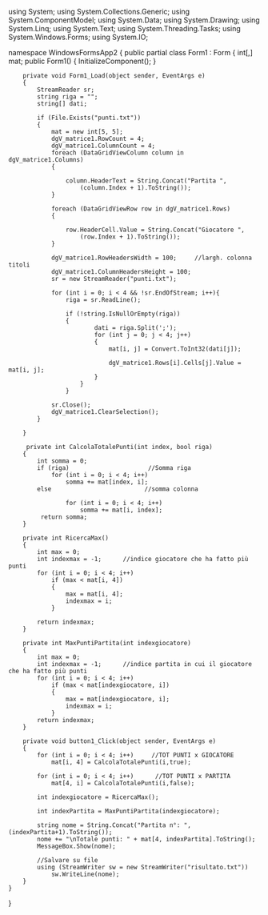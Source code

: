 using System;
using System.Collections.Generic;
using System.ComponentModel;
using System.Data;
using System.Drawing;
using System.Linq;
using System.Text;
using System.Threading.Tasks;
using System.Windows.Forms;
using System.IO;

namespace WindowsFormsApp2
{
    public partial class Form1 : Form
    {
        int[,] mat;
        public Form1()
        {
            InitializeComponent();
        }

        private void Form1_Load(object sender, EventArgs e)
        {
            StreamReader sr;
            string riga = "";
            string[] dati;

            if (File.Exists("punti.txt"))
            {
                mat = new int[5, 5];
                dgV_matrice1.RowCount = 4;
                dgV_matrice1.ColumnCount = 4;
                foreach (DataGridViewColumn column in dgV_matrice1.Columns)
                {

                    column.HeaderText = String.Concat("Partita ",
                        (column.Index + 1).ToString());
                }

                foreach (DataGridViewRow row in dgV_matrice1.Rows)
                {

                    row.HeaderCell.Value = String.Concat("Giocatore ",
                        (row.Index + 1).ToString());
                }

                dgV_matrice1.RowHeadersWidth = 100;     //largh. colonna titoli
                dgV_matrice1.ColumnHeadersHeight = 100;
                sr = new StreamReader("punti.txt");

                for (int i = 0; i < 4 && !sr.EndOfStream; i++){
                    riga = sr.ReadLine();

                    if (!string.IsNullOrEmpty(riga))
                    {
                            dati = riga.Split(';');
                            for (int j = 0; j < 4; j++)
                            {
                                mat[i, j] = Convert.ToInt32(dati[j]);

                                dgV_matrice1.Rows[i].Cells[j].Value = mat[i, j];
                            }
                        }
                    }
                
                sr.Close();
                dgV_matrice1.ClearSelection();
            }

        }

         private int CalcolaTotalePunti(int index, bool riga)
        {
            int somma = 0;
            if (riga)                      //Somma riga
                for (int i = 0; i < 4; i++)
                    somma += mat[index, i];
            else                          //somma colonna
                
                    for (int i = 0; i < 4; i++)
                        somma += mat[i, index];
             return somma;
        }
        
        private int RicercaMax()
        {
            int max = 0;
            int indexmax = -1;      //indice giocatore che ha fatto più punti
            for (int i = 0; i < 4; i++)
                if (max < mat[i, 4])
                {
                    max = mat[i, 4];
                    indexmax = i;
                }

            return indexmax;
        }

        private int MaxPuntiPartita(int indexgiocatore)
        {
            int max = 0;
            int indexmax = -1;      //indice partita in cui il giocatore che ha fatto più punti
            for (int i = 0; i < 4; i++)
                if (max < mat[indexgiocatore, i])
                {
                    max = mat[indexgiocatore, i];
                    indexmax = i;
                }
            return indexmax;
        }

        private void button1_Click(object sender, EventArgs e)
        {
            for (int i = 0; i < 4; i++)     //TOT PUNTI x GIOCATORE
                mat[i, 4] = CalcolaTotalePunti(i,true);

            for (int i = 0; i < 4; i++)      //TOT PUNTI x PARTITA
                mat[4, i] = CalcolaTotalePunti(i,false);

            int indexgiocatore = RicercaMax();

            int indexPartita = MaxPuntiPartita(indexgiocatore);

            string nome = String.Concat("Partita n°: ", (indexPartita+1).ToString());
            nome += "\nTotale punti: " + mat[4, indexPartita].ToString();
            MessageBox.Show(nome);

            //Salvare su file
            using (StreamWriter sw = new StreamWriter("risultato.txt"))
                sw.WriteLine(nome);
        }
    }
}

